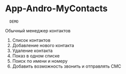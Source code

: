 # App-Andro-MyContacts
      DEMO
Обычный менеджер контактов
1.  Список контактов
2.  Добавление нового контакта
3.  Удаление контакта
4.  Показ в одном списке
5.  Поиск по имени и номеру
6.  Добавить возможность звонить и отправлять СМС 
